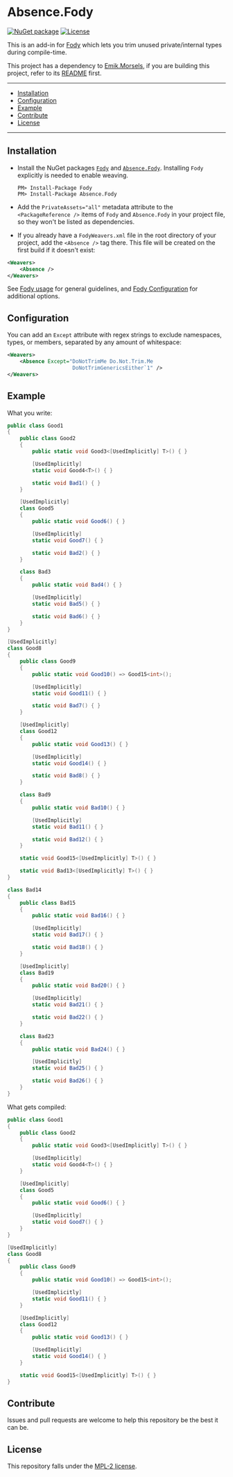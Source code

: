# Absence.Fody

[![NuGet package](https://img.shields.io/nuget/v/Absence.Fody.svg?color=50fa7b&logo=NuGet&style=for-the-badge)](https://www.nuget.org/packages/Absence.Fody)
[![License](https://img.shields.io/github/license/Emik03/Absence.Fody.svg?color=6272a4&style=for-the-badge)](https://github.com/Emik03/Absence.Fody/blob/main/LICENSE)

This is an add-in for [Fody](https://github.com/Fody/Fody) which lets you trim unused private/internal types during compile-time.

This project has a dependency to [Emik.Morsels](https://github.com/Emik03/Emik.Morsels), if you are building this project, refer to its [README](https://github.com/Emik03/Emik.Morsels/blob/main/README.md) first.

---

- [Installation](#installation)
- [Configuration](#configuration)
- [Example](#example)
- [Contribute](#contribute)
- [License](#license)

---

## Installation

- Install the NuGet packages [`Fody`](https://www.nuget.org/packages/Fody) and [`Absence.Fody`](https://www.nuget.org/packages/Absence.Fody). Installing `Fody` explicitly is needed to enable weaving.

  ```
  PM> Install-Package Fody
  PM> Install-Package Absence.Fody
  ```

- Add the `PrivateAssets="all"` metadata attribute to the `<PackageReference />` items of `Fody` and `Absence.Fody` in your project file, so they won't be listed as dependencies.

- If you already have a `FodyWeavers.xml` file in the root directory of your project, add the `<Absence />` tag there. This file will be created on the first build if it doesn't exist:

```xml
<Weavers>
    <Absence />
</Weavers>
```

See [Fody usage](https://github.com/Fody/Home/blob/master/pages/usage.md) for general guidelines, and [Fody Configuration](https://github.com/Fody/Home/blob/master/pages/configuration.md) for additional options.

## Configuration

You can add an `Except` attribute with regex strings to exclude namespaces, types, or members, separated by any amount of whitespace:

```xml
<Weavers>
    <Absence Except="DoNotTrimMe Do.Not.Trim.Me
                     DoNotTrimGenericsEither`1" />
</Weavers>
```

## Example

What you write:

```csharp
public class Good1
{
    public class Good2
    {
        public static void Good3<[UsedImplicitly] T>() { }

        [UsedImplicitly]
        static void Good4<T>() { }

        static void Bad1() { }
    }

    [UsedImplicitly]
    class Good5
    {
        public static void Good6() { }

        [UsedImplicitly]
        static void Good7() { }

        static void Bad2() { }
    }

    class Bad3
    {
        public static void Bad4() { }

        [UsedImplicitly]
        static void Bad5() { }

        static void Bad6() { }
    }
}

[UsedImplicitly]
class Good8
{
    public class Good9
    {
        public static void Good10() => Good15<int>();

        [UsedImplicitly]
        static void Good11() { }

        static void Bad7() { }
    }

    [UsedImplicitly]
    class Good12
    {
        public static void Good13() { }

        [UsedImplicitly]
        static void Good14() { }

        static void Bad8() { }
    }

    class Bad9
    {
        public static void Bad10() { }

        [UsedImplicitly]
        static void Bad11() { }

        static void Bad12() { }
    }

    static void Good15<[UsedImplicitly] T>() { }

    static void Bad13<[UsedImplicitly] T>() { }
}

class Bad14
{
    public class Bad15
    {
        public static void Bad16() { }

        [UsedImplicitly]
        static void Bad17() { }

        static void Bad18() { }
    }

    [UsedImplicitly]
    class Bad19
    {
        public static void Bad20() { }

        [UsedImplicitly]
        static void Bad21() { }

        static void Bad22() { }
    }

    class Bad23
    {
        public static void Bad24() { }

        [UsedImplicitly]
        static void Bad25() { }

        static void Bad26() { }
    }
}
```

What gets compiled:

```csharp
public class Good1
{
    public class Good2
    {
        public static void Good3<[UsedImplicitly] T>() { }

        [UsedImplicitly]
        static void Good4<T>() { }
    }

    [UsedImplicitly]
    class Good5
    {
        public static void Good6() { }

        [UsedImplicitly]
        static void Good7() { }
    }
}

[UsedImplicitly]
class Good8
{
    public class Good9
    {
        public static void Good10() => Good15<int>();

        [UsedImplicitly]
        static void Good11() { }
    }

    [UsedImplicitly]
    class Good12
    {
        public static void Good13() { }

        [UsedImplicitly]
        static void Good14() { }
    }

    static void Good15<[UsedImplicitly] T>() { }
}
```

## Contribute

Issues and pull requests are welcome to help this repository be the best it can be.

## License

This repository falls under the [MPL-2 license](https://www.mozilla.org/en-US/MPL/2.0/).
